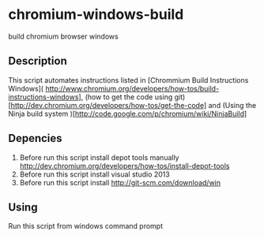 chromium-windows-build
======================

build chromium browser windows

Description
----

This script automates instructions listed in 
[Chrommium Build Instructions Windows]( http://www.chromium.org/developers/how-tos/build-instructions-windows],
(how to get the code using git)[http://dev.chromium.org/developers/how-tos/get-the-code] and (Using the Ninja build system )[http://code.google.com/p/chromium/wiki/NinjaBuild]


Depencies
----

1. Before run this script install depot tools manually http://dev.chromium.org/developers/how-tos/install-depot-tools
1. Before run this script install visual studio 2013
1. Before run this script install http://git-scm.com/download/win

Using
----

Run this script from windows command prompt
